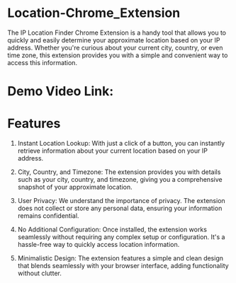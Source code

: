 # Location-Chrome_Extension
The IP Location Finder Chrome Extension is a handy tool that allows you to quickly and easily determine your approximate location based on your IP address. Whether you're curious about your current city, country, or even time zone, this extension provides you with a simple and convenient way to access this information.

# Demo Video Link: 

# Features
1. Instant Location Lookup: With just a click of a button, you can instantly retrieve information about your current location based on your IP address.

2. City, Country, and Timezone: The extension provides you with details such as your city, country, and timezone, giving you a comprehensive snapshot of your approximate location.

3. User Privacy: We understand the importance of privacy. The extension does not collect or store any personal data, ensuring your information remains confidential.

4. No Additional Configuration: Once installed, the extension works seamlessly without requiring any complex setup or configuration. It's a hassle-free way to quickly access location information.

5. Minimalistic Design: The extension features a simple and clean design that blends seamlessly with your browser interface, adding functionality without clutter.
